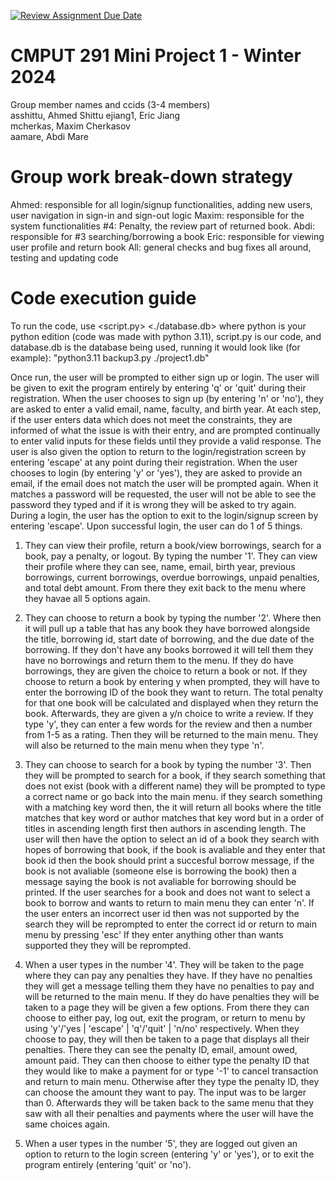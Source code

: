 [![Review Assignment Due Date](https://classroom.github.com/assets/deadline-readme-button-24ddc0f5d75046c5622901739e7c5dd533143b0c8e959d652212380cedb1ea36.svg)](https://classroom.github.com/a/50dc0VUx)
# CMPUT 291 Mini Project 1 - Winter 2024  
Group member names and ccids (3-4 members)  
  asshittu, Ahmed Shittu 
  ejiang1, Eric Jiang  
  mcherkas, Maxim Cherkasov  
  aamare, Abdi Mare

# Group work break-down strategy
Ahmed: responsible for all login/signup functionalities, adding new users, user navigation in sign-in and sign-out logic
Maxim: responsible for the system functionalities #4: Penalty, the review part of returned book.
Abdi: responsible for #3 searching/borrowing a book
Eric: responsible for viewing user profile and return book
All: general checks and bug fixes all around, testing and updating code 

# Code execution guide 
To run the code, use <python> <script.py> <./database.db> where python is your python edition (code was made with python 3.11), script.py is our code, and database.db is the database being used, running it would look like (for example): "python3.11 backup3.py ./project1.db"

Once run, the user will be prompted to either sign up or login. The user will be given to exit the program entirely by entering 'q' or 'quit' during their registration. When the user chooses to sign up (by entering 'n' or 'no'), they are asked to enter a valid email, name, faculty, and birth year. At each step, if the user enters data which does not meet the constraints, they are informed of what the issue is with their entry, and are prompted continually to enter valid inputs for these fields until they provide a valid response. The user is also given the option to return to the login/registration screen by entering 'escape' at any point during their registration. When the user chooses to login (by entering 'y' or 'yes'), they are asked to provide an email, if the email does not match the user will be prompted again. When it matches a password will be requested, the user will not be able to see the password they typed and if it is wrong they will be asked to try again. During a login, the user has the option to exit to the login/signup screen by entering 'escape'. Upon successful login, the user can do 1 of 5 things. 

1) They can view their profile, return a book/view borrowings, search for a book, pay a penalty, or logout. By typing the number '1'. They can view their profile where they can see, name, email, birth year, previous borrowings, current borrowings, overdue borrowings, unpaid penalties, and total debt amount. From there they exit back to the menu where they havae all 5 options again.

2) They can choose to return a book by typing the number '2'. Where then it will pull up a table that has any book they have borrowed alongside the title, borrowing id, start date of borrowing, and the due date of the borrowing. If they don't have any books borrowed it will tell them they have no borrowings and return them to the menu. If they do have borrowings, they are given the choice to return a book or not. If they choose to return a book by entering y when prompted, they will have to enter the borrowing ID of the book they want to return. The total penalty for that one book will be calculated and displayed when they return the book. Afterwards, they are given a y/n choice to write a review. If they type 'y', they can enter a few words for the review and then a number from 1-5 as a rating. Then they will be returned to the main menu. They will also be returned to the main menu when they type 'n'.

3) They can choose to search for a book by typing the number '3'. Then they will be prompted to search for a book, if they search something that does not exist (book with a different name) they will be prompted to type a correct name or go back into the main menu. if they search something with a matching key word then, the it will return all books where the title matches that key word or author matches that key word but in a order of titles in ascending length first then authors in ascending length. The user will then have the option to select an id of a book they search with hopes of borrowing that book, if the book is avaliable and they enter that book id then the book should print a succesful borrow message, if the book is not avaliable (someone else is borrowing the book) then a message saying the book is not avaliable for borrowing should be printed. If the user searches for a book and does not want to select a book to borrow and wants to return to main menu they can enter 'n'. If the user enters an incorrect user id then was not supported by the search they will be reprompted to enter the correct id or return to main menu by pressing 'esc' If they enter anything other than wants supported they they will be reprompted.

4) When a user types in the number '4'. They will be taken to the page where they can pay any penalties they have. If they have no penalties they will get a message telling them they have no penalties to pay and will be returned to the main menu. If they do have penalties they will be taken to a page they will be given a few options. From there they can choose to either pay, log out, exit the program, or return to menu by using 'y'/'yes | 'escape' | 'q'/'quit' | 'n/no' respectively. When they choose to pay, they will then be taken to a page that displays all their penalties. There they can see the penalty ID, email, amount owed, amount paid. They can then choose to either type the penalty ID that they would like to make a payment for or type '-1' to cancel transaction and return to main menu. Otherwise after they type the penalty ID, they can choose the amount they want to pay. The input was to be larger than 0. Afterwards they will be taken back to the same menu that they saw with all their penalties and payments where the user will have the same choices again.
   
5) When a user types in the number '5', they are logged out given an option to return to the login screen (entering 'y' or 'yes'), or to exit the program entirely (entering 'quit' or 'no').
